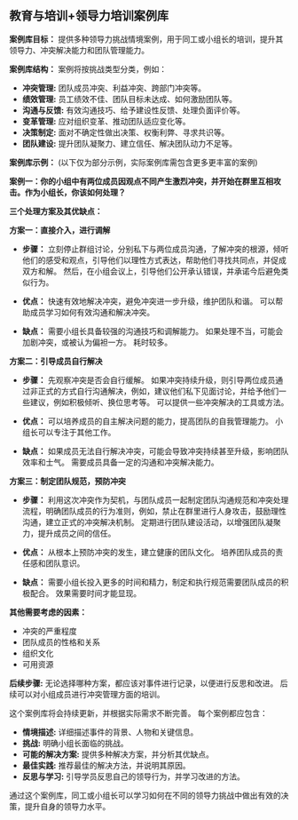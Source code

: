 ## 教育与培训+领导力培训案例库

**案例库目标：** 提供多种领导力挑战情境案例，用于同工或小组长的培训，提升其领导力、冲突解决能力和团队管理能力。


**案例库结构：**  案例将按挑战类型分类，例如：

* **冲突管理:**  团队成员冲突、利益冲突、跨部门冲突等。
* **绩效管理:**  员工绩效不佳、团队目标未达成、如何激励团队等。
* **沟通与反馈:**  有效沟通技巧、给予建设性反馈、处理负面评价等。
* **变革管理:**  应对组织变革、推动团队适应变化等。
* **决策制定:**  面对不确定性做出决策、权衡利弊、寻求共识等。
* **团队建设:**  提升团队凝聚力、建立信任、解决团队动力不足等。


**案例库示例：** (以下仅为部分示例，实际案例库需包含更多更丰富的案例)


**案例一：你的小组中有两位成员因观点不同产生激烈冲突，并开始在群里互相攻击。作为小组长，你该如何处理？**


**三个处理方案及其优缺点：**

**方案一：直接介入，进行调解**

* **步骤：**  立刻停止群组讨论，分别私下与两位成员沟通，了解冲突的根源，倾听他们的感受和观点，引导他们以理性方式表达，帮助他们寻找共同点，并促成双方和解。  然后，在小组会议上，引导他们公开承认错误，并承诺今后避免类似行为。

* **优点：**  快速有效地解决冲突，避免冲突进一步升级，维护团队和谐。  可以帮助成员学习如何有效沟通和解决冲突。

* **缺点：**  需要小组长具备较强的沟通技巧和调解能力。  如果处理不当，可能会加剧冲突，或被认为偏袒一方。  耗时较多。


**方案二：引导成员自行解决**

* **步骤：**  先观察冲突是否会自行缓解。  如果冲突持续升级，则引导两位成员通过非正式的方式自行沟通解决，例如，建议他们私下见面讨论，并给予他们一些建议，例如积极倾听、换位思考等。  可以提供一些冲突解决的工具或方法。

* **优点：**  可以培养成员的自主解决问题的能力，提高团队的自我管理能力。  小组长可以专注于其他工作。

* **缺点：**  如果成员无法自行解决冲突，可能会导致冲突持续甚至升级，影响团队效率和士气。  需要成员具备一定的沟通和冲突解决能力。


**方案三：制定团队规范，预防冲突**

* **步骤：**  利用这次冲突作为契机，与团队成员一起制定团队沟通规范和冲突处理流程，明确团队成员的行为准则，例如，禁止在群里进行人身攻击，鼓励理性沟通，建立正式的冲突解决机制。  定期进行团队建设活动，以增强团队凝聚力，提升成员之间的信任。

* **优点：**  从根本上预防冲突的发生，建立健康的团队文化。  培养团队成员的责任感和团队意识。

* **缺点：**  需要小组长投入更多的时间和精力，制定和执行规范需要团队成员的积极配合。  效果需要时间才能显现。


**其他需要考虑的因素：**

* 冲突的严重程度
* 团队成员的性格和关系
* 组织文化
* 可用资源


**后续步骤:**  无论选择哪种方案，都应该对事件进行记录，以便进行反思和改进。  后续可以对小组成员进行冲突管理方面的培训。


这个案例库将会持续更新，并根据实际需求不断完善。  每个案例都应包含：

* **情境描述:**  详细描述事件的背景、人物和关键信息。
* **挑战:**  明确小组长面临的挑战。
* **可能的解决方案:**  提供多种解决方案，并分析其优缺点。
* **最佳实践:**  推荐最佳的解决方法，并说明其原因。
* **反思与学习:**  引导学员反思自己的领导行为，并学习改进的方法。


通过这个案例库，同工或小组长可以学习如何在不同的领导力挑战中做出有效的决策，提升自身的领导力水平。
